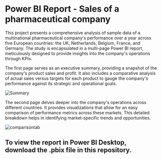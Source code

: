 # Power BI Report - Sales of a pharmaceutical company

This project presents a comprehensive analysis of sample data of a multinational pharmaceutical company's performance over a year across five European countries: the UK, Netherlands, Belgium, France, and Germany. The study is encapsulated in a multi-page Power BI report, meticulously designed to provide insights into the company's operations through KPIs.

The first page serves as an executive summary, providing a snapshot of the company's product sales and profit. It also includes a comparative analysis of actual sales versus targets for each product to gauge the company's performance against its strategic and operational goals. 

![Summary](https://user-images.githubusercontent.com/120795430/229343320-75f19d60-14b4-4f42-b7a4-227367ac68fa.png)

The second page delves deeper into the company's operations across different countries. It provides visualizations that allow for an easy comparison of performance metrics across these markets. This detailed breakdown helps in identifying market-specific trends and opportunities.

![comparisontab](https://user-images.githubusercontent.com/120795430/229343329-aff0df56-5c4f-4ff0-a047-506b7a2dfe1d.png)

## To view the report in Power BI Desktop, download the .pbix file in this repository.
